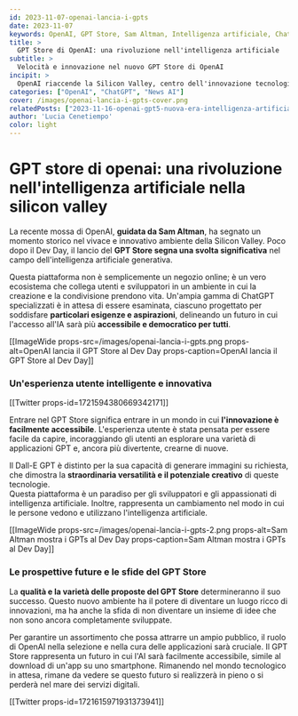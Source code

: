 ```yaml
---
id: 2023-11-07-openai-lancia-i-gpts
date: 2023-11-07
keywords: OpenAI, GPT Store, Sam Altman, Intelligenza artificiale, ChatGPT, Innovazione, Silicon Valley, Democratizzazione dell'IA
title: > 
  GPT Store di OpenAI: una rivoluzione nell'intelligenza artificiale
subtitle: >
  Velocità e innovazione nel nuovo GPT Store di OpenAI
incipit: >
  OpenAI riaccende la Silicon Valley, centro dell'innovazione tecnologica. Una mossa sorprendente che è seguita all'annuncio al Dev Day è stata la guida geniale di Sam Altman che ha portato alla luce il GPT Store.
categories: ["OpenAI", "ChatGPT", "News AI"]
cover: /images/openai-lancia-i-gpts-cover.png
relatedPosts: ["2023-11-16-openai-gpt5-nuova-era-intelligenza-artificiale", "2023-11-20-sam-altman-greg-brockman-entrano-in-microsoft-openai", "2023-11-07-openai-lancia-i-gpts"]
author: 'Lucia Cenetiempo'
color: light
---
```


# GPT store di openai: una rivoluzione nell'intelligenza artificiale nella silicon valley

La recente mossa di OpenAI, **guidata da Sam Altman**, ha segnato un momento storico nel vivace e innovativo ambiente della Silicon Valley. Poco dopo il Dev Day, il lancio del **GPT Store segna una svolta significativa** nel campo dell'intelligenza artificiale generativa.  

Questa piattaforma non è semplicemente un negozio online; è un vero ecosistema che collega utenti e sviluppatori in un ambiente in cui la creazione e la condivisione prendono vita. Un'ampia gamma di ChatGPT specializzati è in attesa di essere esaminata, ciascuno progettato per soddisfare **particolari esigenze e aspirazioni**, delineando un futuro in cui l'accesso all'IA sarà più **accessibile e democratico per tutti**.

[[ImageWide props-src=/images/openai-lancia-i-gpts.png props-alt=OpenAI lancia il GPT Store al Dev Day props-caption=OpenAI lancia il GPT Store al Dev Day]]

### Un'esperienza utente intelligente e innovativa

[[Twitter props-id=1721594380669342171]]

Entrare nel GPT Store significa entrare in un mondo in cui **l'innovazione è facilmente accessibile**. L'esperienza utente è stata pensata per essere facile da capire, incoraggiando gli utenti an esplorare una varietà di applicazioni GPT e, ancora più divertente, crearne di nuove. 

Il Dall-E GPT è distinto per la sua capacità di generare immagini su richiesta, che dimostra la **straordinaria versatilità e il potenziale creativo** di queste tecnologie.  
Questa piattaforma è un paradiso per gli sviluppatori e gli appassionati di intelligenza artificiale. Inoltre, rappresenta un cambiamento nel modo in cui le persone vedono e utilizzano l'intelligenza artificiale.

[[ImageWide props-src=/images/openai-lancia-i-gpts-2.png props-alt=Sam Altman mostra i GPTs al Dev Day props-caption=Sam Altman mostra i GPTs al Dev Day]]

### Le prospettive future e le sfide del GPT Store

La **qualità e la varietà delle proposte del GPT Store** determineranno il suo successo. Questo nuovo ambiente ha il potere di diventare un luogo ricco di innovazioni, ma ha anche la sfida di non diventare un insieme di idee che non sono ancora completamente sviluppate.  

Per garantire un assortimento che possa attrarre un ampio pubblico, il ruolo di OpenAI nella selezione e nella cura delle applicazioni sarà cruciale. Il GPT Store rappresenta un futuro in cui l'AI sarà facilmente accessibile, simile al download di un'app su uno smartphone. Rimanendo nel mondo tecnologico in attesa, rimane da vedere se questo futuro si realizzerà in pieno o si perderà nel mare dei servizi digitali.

[[Twitter props-id=1721615971931373941]]